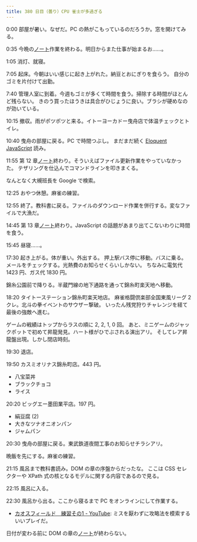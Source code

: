 ```yaml
---
title: 380 日目（曇り）CPU 雀士が多過ぎる
---
```


0:00 部屋が暑い。なぜだ。PC の熱がこもっているのだろうか。窓を開けてみる。

0:35 今晩の[ノート][note]作業を終わる。明日からまた仕事が始まるお……。

1:05 消灯、就寝。

7:05 起床。今朝はいい感じに起き上がれた。納豆とおにぎりを食らう。
自分のゴミを片付けて出勤。

7:40 管理人室に到着。今週もゴミが多くて時間を食う。掃除する時間がほとんど残らない。
きのう買ったほうきは具合がひじょうに良い。ブラシが硬めなのが効いている。

10:15 撤収。雨がポツポツと来る。イトーヨーカドー曳舟店で体温チェックとトイレ。

10:40 曳舟の部屋に戻る。PC で時間つぶし。
まだまだ続く [Eloquent JavaScript][Haverbeke18] 読み。

11:55 第 12 章[ノート][note]終わり。そういえばファイル更新作業をやっていなかった。
テザリングを仕込んでコマンドラインを叩きまくる。

なんとなく大槻班長を Google で検索。

12:25 おやつ休憩。麻雀の練習。

12:55 終了。教科書に戻る。ファイルのダウンロード作業を併行する。変なファイルで大漁だ。

14:45 第 13 章[ノート][note]終わり。JavaScript の話題があまり出てこないわりに時間を食う。

15:45 昼寝……。

17:30 起き上がる。体が重い。外出する。
押上駅バス停に移動。バスに乗る。メールをチェックする。光熱費のお知らせくらいしかない。
ちなみに電気代 1423 円、ガス代 1830 円。

錦糸公園前で降りる。半蔵門線の地下通路を通って錦糸町楽天地へ移動。

18:20 タイトーステーション錦糸町楽天地店。
麻雀格闘倶楽部全国東風リーグ 2 クレ。北斗の拳イベントのサウザー撃破。
いったん残党狩りチャレンジを経て最後の強敵へ進む。

ゲームの戦績はトップからラスの順に 2, 2, 1, 0 回。
あと、ミニゲームのジャックポットで初めて昇龍発見。ハート様がひでぶされる演出アリ。
そしてレア昇龍盤出現。しかし閉店時刻。

19:30 退店。

19:50 カスミオリナス錦糸町店。443 円。

* 八宝菜丼
* ブラックチョコ
* ライス

20:20 ビッグエー墨田業平店。197 円。

* 絹豆腐 (2)
* 大きなツナオニオンパン
* ジャムパン

20:30 曳舟の部屋に戻る。東武鉄道夜間工事のお知らせチラシアリ。

晩飯を先にする。麻雀の練習。

21:15 風呂まで教科書読み。DOM の章の序盤からだったな。
ここは CSS セレクターや XPath 式の核となるモデルに関する内容であるので見る。

22:15 風呂に入る。

22:30 風呂から出る。ここから寝るまで PC をオンラインにして作業する。

* [カオスフィールド　練習その1 - YouTube](https://www.youtube.com/watch?v=e9gIRJirYcE):
  ミスを厭わずに攻略法を模索するいいプレイだ。

日付が変わる前に DOM の章の[ノート][note]が終わらない。

[Haverbeke18]: https://eloquentjavascript.net/
[note]: https://showa-yojyo.github.io/notebook/
